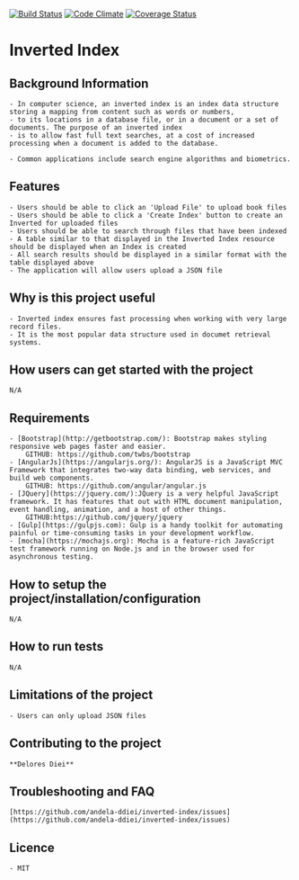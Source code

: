 [![Build Status](https://travis-ci.org/Andela-ddiei/Inverted-Index.svg?branch=master)](https://travis-ci.org/Andela-ddiei/Inverted-Index)
[![Code Climate](https://codeclimate.com/github/Andela-ddiei/Inverted-Index/badges/gpa.svg)](https://codeclimate.com/github/Andela-ddiei/Inverted-Index)
[![Coverage Status](https://coveralls.io/repos/github/Andela-ddiei/Inverted-Index/badge.svg?branch=master)](https://coveralls.io/github/Andela-ddiei/Inverted-Index?branch=master)
# Inverted Index
## Background Information
```
- In computer science, an inverted index is an index data structure storing a mapping from content such as words or numbers, 
- to its locations in a database file, or in a document or a set of documents. The purpose of an inverted index 
- is to allow fast full text searches, at a cost of increased processing when a document is added to the database.

- Common applications include search engine algorithms and biometrics.
```
## Features
```
- Users should be able to click an 'Upload File' to upload book files
- Users should be able to click a 'Create Index' button to create an Inverted for uploaded files
- Users should be able to search through files that have been indexed
- A table similar to that displayed in the Inverted Index resource should be displayed when an Index is created
- All search results should be displayed in a similar format with the table displayed above
- The application will allow users upload a JSON file
```
## Why is this project useful
```
- Inverted index ensures fast processing when working with very large record files.
- It is the most popular data structure used in documet retrieval systems.
```
## How users can get started with the project
```
N/A
```
## Requirements
```
- [Bootstrap](http://getbootstrap.com/): Bootstrap makes styling responsive web pages faster and easier. 
    GITHUB: https://github.com/twbs/bootstrap
- [AngularJs](https://angularjs.org/): AngularJS is a JavaScript MVC Framework that integrates two-way data binding, web services, and build web components. 
    GITHUB: https://github.com/angular/angular.js 
- [JQuery](https://jquery.com/):JQuery is a very helpful JavaScript framework. It has features that out with HTML document manipulation, event handling, animation, and a host of other things. 
    GITHUB:https://github.com/jquery/jquery 
- [Gulp](https://gulpjs.com): Gulp is a handy toolkit for automating painful or time-consuming tasks in your development workflow.
- [mocha](https://mochajs.org): Mocha is a feature-rich JavaScript test framework running on Node.js and in the browser used for asynchronous testing.

```
## How to setup the project/installation/configuration
```
N/A
```
## How to run tests
```
N/A
```
## Limitations of the project
```
- Users can only upload JSON files
```
## Contributing to the project
```
**Delores Diei**
```
## Troubleshooting and FAQ
```
[https://github.com/andela-ddiei/inverted-index/issues](https://github.com/andela-ddiei/inverted-index/issues)
```
## Licence
```
- MIT
```
